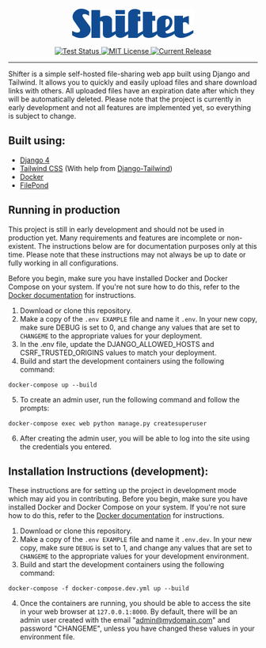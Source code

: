 <p align="center">
  <a href="https://github.com/TobySuch/Shifter">
    <img alt="Shifter Logo" src="shifter/theme/static/img/logo.svg"/>
  </a>
</p>
<p align="center">
  <a href="https://github.com/TobySuch/Shifter/actions">
    <img alt="Test Status" src="https://github.com/TobySuch/Shifter/actions/workflows/main.yml/badge.svg?branch=main"/>
  </a>

  <a href="https://github.com/TobySuch/Shifter/blob/main/LICENSE">
    <img alt="MIT License" src="https://img.shields.io/github/license/TobySuch/Shifter.svg"/>
  </a>
  
  <a href="https://github.com/TobySuch/Shifter/releases">
    <img alt="Current Release" src="https://img.shields.io/github/release/TobySuch/Shifter.svg"/>
  </a>
</p>

---

Shifter is a simple self-hosted file-sharing web app built using Django and Tailwind. It allows you to quickly and easily upload files and share download links with others. All uploaded files have an expiration date after which they will be automatically deleted. Please note that the project is currently in early development and not all features are implemented yet, so everything is subject to change.

## Built using:
- [Django 4](https://github.com/django/django)
- [Tailwind CSS](https://github.com/tailwindlabs/tailwindcss) (With help from [Django-Tailwind](https://github.com/timonweb/django-tailwind))
- [Docker](https://github.com/docker)
- [FilePond](https://github.com/pqina/filepond)

## Running in production
This project is still in early development and should not be used in production yet. Many requirements and features are incomplete or non-existent. The instructions below are for documentation purposes only at this time. Please note that these instructions may not always be up to date or fully working in all configurations.

Before you begin, make sure you have installed Docker and Docker Compose on your system. If you're not sure how to do this, refer to the [Docker documentation](https://docs.docker.com/get-docker/) for instructions.

1. Download or clone this repository.
2. Make a copy of the `.env EXAMPLE` file and name it `.env`. In your new copy, make sure DEBUG is set to 0, and change any values that are set to `CHANGEME` to the appropriate values for your deployment.
3. In the .env file, update the DJANGO_ALLOWED_HOSTS and CSRF_TRUSTED_ORIGINS values to match your deployment.
4. Build and start the development containers using the following command:
```
docker-compose up --build
```
5. To create an admin user, run the following command and follow the prompts:
```
docker-compose exec web python manage.py createsuperuser
```
6. After creating the admin user, you will be able to log into the site using the credentials you entered.

## Installation Instructions (development):
These instructions are for setting up the project in development mode which may aid you in contributing. Before you begin, make sure you have installed Docker and Docker Compose on your system. If you're not sure how to do this, refer to the [Docker documentation](https://docs.docker.com/get-docker/) for instructions.

1. Download or clone this repository.
2. Make a copy of the `.env EXAMPLE` file and name it `.env.dev`. In your new copy, make sure `DEBUG` is set to 1, and change any values that are set to `CHANGEME` to the appropriate values for your development environment.
3. Build and start the development containers using the following command:
```
docker-compose -f docker-compose.dev.yml up --build
```
4. Once the containers are running, you should be able to access the site in your web browser at `127.0.0.1:8000`. By default, there will be an admin user created with the email "admin@mydomain.com" and password "CHANGEME", unless you have changed these values in your environment file.
